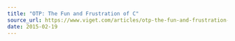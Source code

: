 ```yaml
---
title: "OTP: The Fun and Frustration of C"
source_url: https://www.viget.com/articles/otp-the-fun-and-frustration-of-c/
date: 2015-02-19
---
```

